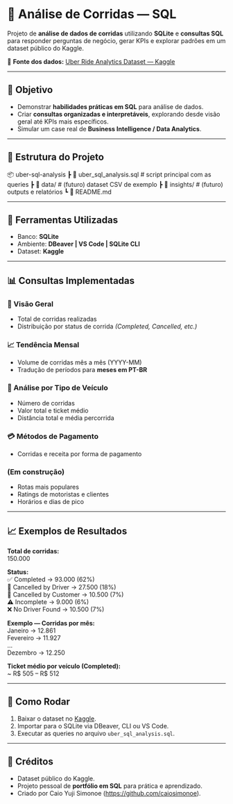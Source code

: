 # 🚕 Análise de Corridas — SQL  

Projeto de **análise de dados de corridas** utilizando **SQLite** e **consultas SQL** para responder perguntas de negócio, gerar KPIs e explorar padrões em um dataset público do Kaggle.  

🔗 **Fonte dos dados:** [Uber Ride Analytics Dataset — Kaggle](https://www.kaggle.com/datasets/yashdevladdha/uber-ride-analytics-dashboard/data)  

---

## 🎯 Objetivo  
- Demonstrar **habilidades práticas em SQL** para análise de dados.  
- Criar **consultas organizadas e interpretáveis**, explorando desde visão geral até KPIs mais específicos.  
- Simular um case real de **Business Intelligence / Data Analytics**.  

---

## 📂 Estrutura do Projeto  

📦 uber-sql-analysis
 ┣ 📜 uber_sql_analysis.sql   # script principal com as queries
 ┣ 📂 data/                   # (futuro) dataset CSV de exemplo
 ┣ 📂 insights/               # (futuro) outputs e relatórios
 ┗ 📜 README.md

---

## 🧰 Ferramentas Utilizadas  
- Banco: **SQLite**  
- Ambiente: **DBeaver | VS Code | SQLite CLI**  
- Dataset: **Kaggle**  

---

## 📊 Consultas Implementadas  

### 📌 Visão Geral  
- Total de corridas realizadas  
- Distribuição por status de corrida *(Completed, Cancelled, etc.)*  

### 📈 Tendência Mensal  
- Volume de corridas mês a mês (YYYY-MM)  
- Tradução de períodos para **meses em PT-BR**  

### 🚗 Análise por Tipo de Veículo  
- Número de corridas  
- Valor total e ticket médio  
- Distância total e média percorrida  

### 💳 Métodos de Pagamento  
- Corridas e receita por forma de pagamento  

### (Em construção)  
- Rotas mais populares  
- Ratings de motoristas e clientes  
- Horários e dias de pico  

---

## 📈 Exemplos de Resultados  

**Total de corridas:**  
150.000

**Status:**  
✅ Completed             → 93.000 (62%)  
🚫 Cancelled by Driver   → 27.500 (18%)  
🚫 Cancelled by Customer → 10.500 (7%)  
⚠️ Incomplete            → 9.000  (6%)  
❌ No Driver Found       → 10.500 (7%)  

**Exemplo — Corridas por mês:**  
Janeiro   → 12.861  
Fevereiro → 11.927  
...  
Dezembro → 12.250  

**Ticket médio por veículo (Completed):**  
~ R$ 505 – R$ 512  

---

## 🚀 Como Rodar  

1. Baixar o dataset no [Kaggle](https://www.kaggle.com/datasets/yashdevladdha/uber-ride-analytics-dashboard/data).  
2. Importar para o SQLite via DBeaver, CLI ou VS Code.  
3. Executar as queries no arquivo `uber_sql_analysis.sql`.  

---

## 🙌 Créditos  

- Dataset público do Kaggle.  
- Projeto pessoal de **portfólio em SQL** para prática e aprendizado.  
- Criado por Caio Yuji Simonoe (https://github.com/caiosimonoe).  
